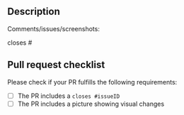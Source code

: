 ## Description

Comments/issues/screenshots:

closes #

## Pull request checklist

Please check if your PR fulfills the following requirements:

- [ ] The PR includes a `closes #issueID`
- [ ] The PR includes a picture showing visual changes
